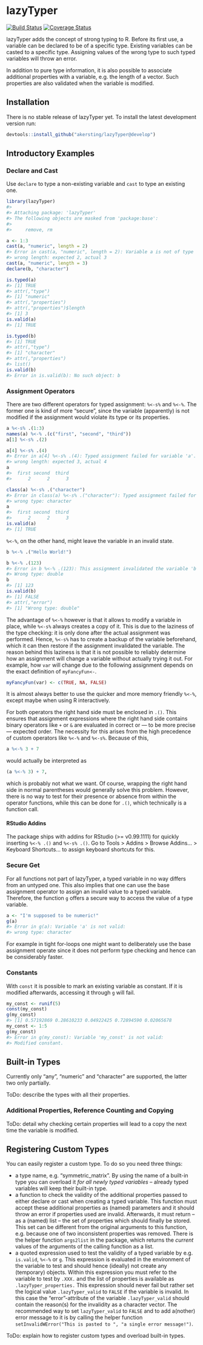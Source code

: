 
lazyTyper
=========

[![Build Status](https://travis-ci.org/akersting/lazyTyper.svg?branch=develop)](https://travis-ci.org/akersting/lazyTyper) [![Coverage Status](https://codecov.io/github/akersting/lazyTyper/coverage.svg?branch=develop)](https://codecov.io/github/akersting/lazyTyper)

lazyTyper adds the concept of strong typing to R. Before its first use, a variable can be declared to be of a specific type. Existing variables can be casted to a specific type. Assigning values of the wrong type to such typed variables will throw an error.

In addition to pure type information, it is also possible to associate additional properties with a variable, e.g. the length of a vector. Such properties are also validated when the variable is modified.

Installation
------------

There is no stable release of lazyTyper yet. To install the latest development version run:

``` r
devtools::install_github("akersting/lazyTyper@develop")
```

Introductory Examples
---------------------

### Declare and Cast

Use `declare` to type a non-existing variable and `cast` to type an existing one.

``` r
library(lazyTyper)
#> 
#> Attaching package: 'lazyTyper'
#> The following objects are masked from 'package:base':
#> 
#>     remove, rm

a <- 1:3
cast(a, "numeric", length = 2)
#> Error in cast(a, "numeric", length = 2): Variable a is not of type 'numeric' or it does not have the desired properties:
#> wrong length: expected 2, actual 3
cast(a, "numeric", length = 3)
declare(b, "character")

is.typed(a)
#> [1] TRUE
#> attr(,"type")
#> [1] "numeric"
#> attr(,"properties")
#> attr(,"properties")$length
#> [1] 3
is.valid(a)
#> [1] TRUE

is.typed(b)
#> [1] TRUE
#> attr(,"type")
#> [1] "character"
#> attr(,"properties")
#> list()
is.valid(b)
#> Error in is.valid(b): No such object: b
```

### Assignment Operators

There are two different operators for typed assignment: `%<-s%` and `%<-%`. The former one is kind of more “secure”, since the variable (apparently) is not modified if the assignment would violate its type or its properties.

``` r
a %<-s% .(1:3)
names(a) %<-% .(c("first", "second", "third"))
a[1] %<-s% .(2)

a[4] %<-s% .(4)
#> Error in a[4] %<-s% .(4): Typed assignment failed for variable 'a'. Reason:
#> wrong length: expected 3, actual 4
a
#>  first second  third 
#>      2      2      3

class(a) %<-s% .("character")
#> Error in class(a) %<-s% .("character"): Typed assignment failed for variable 'a'. Reason:
#> wrong type: character
a
#>  first second  third 
#>      2      2      3
is.valid(a)
#> [1] TRUE
```

`%<-%`, on the other hand, might leave the variable in an invalid state.

``` r
b %<-% .("Hello World!")

b %<-% .(123)
#> Error in b %<-% .(123): This assignment invalidated the variable 'b'. Reason:
#> Wrong type: double
b
#> [1] 123
is.valid(b)
#> [1] FALSE
#> attr(,"error")
#> [1] "Wrong type: double"
```

The advantage of `%<-%` however is that it allows to modify a variable in place, while `%<-s%` always creates a copy of it. This is due to the laziness of the type checking: it is only done after the actual assignment was performed. Hence, `%<-s%` has to create a backup of the variable beforehand, which it can then restore if the assignment invalidated the variable. The reason behind this laziness is that it is not possible to reliably determine how an assignment will change a variable without actually trying it out. For example, how `var` will change due to the following assignment depends on the exact definition of `myFancyFun<-`.

``` r
myFancyFun(var) <- c(TRUE, NA, FALSE)
```

It is almost always better to use the quicker and more memory friendly `%<-%`, except maybe when using R interactively.

For both operators the right hand side must be enclosed in `.()`. This ensures that assignment expressions where the right hand side contains binary operators like `+` or `&` are evaluated in correct or — to be more precise — expected order. The necessity for this arises from the high precedence of custom operators like `%<-%` and `%<-s%`. Because of this,

``` r
a %<-% 3 + 7
```

would actually be interpreted as

``` r
(a %<-% 3) + 7,
```

which is probably not what we want. Of course, wrapping the right hand side in normal parentheses would generally solve this problem. However, there is no way to test for their presence or absence from within the operator functions, while this can be done for `.()`, which technically is a function call.

#### RStudio Addins

The package ships with addins for RStudio (&gt;= v0.99.1111) for quickly inserting `%<-% .()` and `%<-s% .()`. Go to Tools &gt; Addins &gt; Browse Addins… &gt; Keyboard Shortcuts… to assign keyboard shortcuts for this.

### Secure Get

For all functions not part of lazyTyper, a typed variable in no way differs from an untyped one. This also implies that one can use the base assignment operator to assign an invalid value to a typed variable. Therefore, the function `g` offers a secure way to access the value of a type variable.

``` r
a <- "I'm supposed to be numeric!"
g(a)
#> Error in g(a): Variable 'a' is not valid:
#> wrong type: character
```

For example in tight for-loops one might want to deliberately use the base assignment operate since it does not perform type checking and hence can be considerably faster.

### Constants

With `const` it is possible to mark an existing variable as constant. If it is modified afterwards, accessing it through `g` will fail.

``` r
my_const <- runif(5)
const(my_const)
g(my_const)
#> [1] 0.57192869 0.28610233 0.04922425 0.72894590 0.02065678
my_const <- 1:5
g(my_const)
#> Error in g(my_const): Variable 'my_const' is not valid:
#> Modified constant.
```

Built-in Types
--------------

Currently only “any”, “numeric” and “character” are supported, the latter two only partially.

ToDo: describe the types with all their properties.

### Additional Properties, Reference Counting and Copying

ToDo: detail why checking certain properties will lead to a copy the next time the variable is modified.

Registering Custom Types
------------------------

You can easily register a custom type. To do so you need three things:

-   a type name, e.g. “symmetric\_matrix”. By using the name of a built-in type you can overload it *for all newly typed variables* – already typed variables will keep their built-in type.
-   a function to check the validity of the additional properties passed to either declare or cast when creating a typed variable. This function must accept these additional properties as (named) parameters and it should throw an error if properties used are invalid. Afterwards, it must return – as a (named) list – the set of properties which should finally be stored. This set can be different from the original arguments to this function, e.g. because one of two inconsistent properties was removed. There is the helper function `args2list` in the package, which returns the *current* values of the arguments of the calling function as a list.
-   a quoted expression used to test the validity of a typed variable by e.g. `is.valid`, `%<-%` or `g`. This expression is evaluated in the environment of the variable to test and should hence (ideally) not create any (temporary) objects. Within this expression you must refer to the variable to test by `.XXX.` and the list of properties is available as `.lazyTyper_properties.` This expression should never fail but rather set the logical value `.lazyTyper_valid` to `FALSE` if the variable is invalid. In this case the “error”-attribute of the variable `.lazyTyper_valid` should contain the reason(s) for the invalidity as a character vector. The recommended way to set `lazyTyper_valid` to `FALSE` and to add a(nother) error message to it is by calling the helper function `setInvalidWError("This is pasted to ", "a single error message!")`.

ToDo: explain how to register custom types and overload built-in types.
